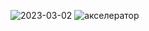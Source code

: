 ![2023-03-02](https://user-images.githubusercontent.com/113089655/222494732-b402b54b-0406-4fdf-83c9-7a329cac8dae.png)
![акселератор](https://github.com/Hottabik/Sadretdinov-T-I-IS-21/assets/113089655/1e1c47df-9b90-4d3c-b96c-4911679f519f)
